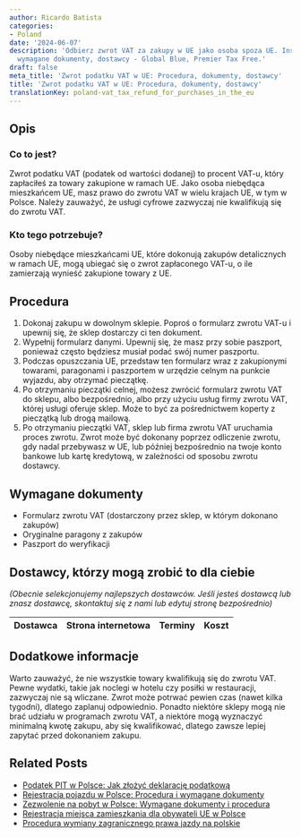```yaml
---
author: Ricardo Batista
categories:
- Poland
date: '2024-06-07'
description: 'Odbierz zwrot VAT za zakupy w UE jako osoba spoza UE. Instrukcja: procedura,
  wymagane dokumenty, dostawcy - Global Blue, Premier Tax Free.'
draft: false
meta_title: 'Zwrot podatku VAT w UE: Procedura, dokumenty, dostawcy'
title: 'Zwrot podatku VAT w UE: Procedura, dokumenty, dostawcy'
translationKey: poland-vat_tax_refund_for_purchases_in_the_eu
---
```



## Opis
### Co to jest?
Zwrot podatku VAT (podatek od wartości dodanej) to procent VAT-u, który zapłaciłeś za towary zakupione w ramach UE. Jako osoba niebędąca mieszkańcem UE, masz prawo do zwrotu VAT w wielu krajach UE, w tym w Polsce. Należy zauważyć, że usługi cyfrowe zazwyczaj nie kwalifikują się do zwrotu VAT.

### Kto tego potrzebuje?
Osoby niebędące mieszkańcami UE, które dokonują zakupów detalicznych w ramach UE, mogą ubiegać się o zwrot zapłaconego VAT-u, o ile zamierzają wynieść zakupione towary z UE.

## Procedura
1. Dokonaj zakupu w dowolnym sklepie. Poproś o formularz zwrotu VAT-u i upewnij się, że sklep dostarczy ci ten dokument.
2. Wypełnij formularz danymi. Upewnij się, że masz przy sobie paszport, ponieważ często będziesz musiał podać swój numer paszportu.
3. Podczas opuszczania UE, przedstaw ten formularz wraz z zakupionymi towarami, paragonami i paszportem w urzędzie celnym na punkcie wyjazdu, aby otrzymać pieczątkę.
4. Po otrzymaniu pieczątki celnej, możesz zwrócić formularz zwrotu VAT do sklepu, albo bezpośrednio, albo przy użyciu usług firmy zwrotu VAT, której usługi oferuje sklep. Może to być za pośrednictwem koperty z pieczątką lub drogą mailową.
5. Po otrzymaniu pieczątki VAT, sklep lub firma zwrotu VAT uruchamia proces zwrotu. Zwrot może być dokonany poprzez odliczenie zwrotu, gdy nadal przebywasz w UE, lub później bezpośrednio na twoje konto bankowe lub kartę kredytową, w zależności od sposobu zwrotu dostawcy.

## Wymagane dokumenty
- Formularz zwrotu VAT (dostarczony przez sklep, w którym dokonano zakupów)
- Oryginalne paragony z zakupów
- Paszport do weryfikacji

## Dostawcy, którzy mogą zrobić to dla ciebie

_(Obecnie selekcjonujemy najlepszych dostawców. Jeśli jesteś dostawcą lub znasz dostawcę, skontaktuj się z nami lub edytuj stronę bezpośrednio)_

| Dostawca        |     Strona internetowa  |     Terminy     |       Koszt      |
| :-------------: | :-------------: |  :-------------: | :-------------: |

## Dodatkowe informacje
Warto zauważyć, że nie wszystkie towary kwalifikują się do zwrotu VAT. Pewne wydatki, takie jak noclegi w hotelu czy posiłki w restauracji, zazwyczaj nie są wliczane. Zwrot może potrwać pewien czas (nawet kilka tygodni), dlatego zaplanuj odpowiednio. Ponadto niektóre sklepy mogą nie brać udziału w programach zwrotu VAT, a niektóre mogą wyznaczyć minimalną kwotę zakupu, aby się kwalifikować, dlatego zawsze lepiej zapytać przed dokonaniem zakupu.


## Related Posts

- [Podatek PIT w Polsce: Jak złożyć deklarację podatkową](https://tramitit.com/pl/guides/poland/deklaracja_podatkowa_pit/)
- [Rejestracja pojazdu w Polsce: Procedura i wymagane dokumenty](https://tramitit.com/pl/guides/poland/zarejestrowanie_pojazdu/)
- [Zezwolenie na pobyt w Polsce: Wymagane dokumenty i procedura](https://tramitit.com/pl/guides/poland/karta_pobytu/)
- [Rejestracja miejsca zamieszkania dla obywateli UE w Polsce](https://tramitit.com/pl/guides/poland/rejestracja_pobytu_obywatela_ue/)
- [Procedura wymiany zagranicznego prawa jazdy na polskie](https://tramitit.com/pl/guides/poland/wymiana_prawa_jazdy/)